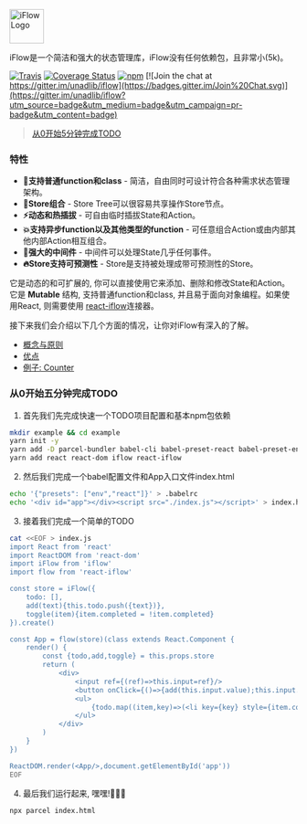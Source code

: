 <a href='http://cn.iflow.js.org'><img src='https://raw.githubusercontent.com/unadlib/iflow/master/assets/logo.png' height='60' alt='iFlow Logo' aria-label='cn.iflow.js.org' /></a>

iFlow是一个简洁和强大的状态管理库，iFlow没有任何依赖包，且非常小(5k)。

[![Travis](https://img.shields.io/travis/unadlib/iflow.svg)](https://travis-ci.org/unadlib/iflow)
[![Coverage Status](https://coveralls.io/repos/github/unadlib/iflow/badge.svg?branch=master)](https://coveralls.io/github/unadlib/iflow?branch=master)
[![npm](https://img.shields.io/npm/v/iflow.svg)](https://www.npmjs.com/package/iflow)
[![Join the chat at https://gitter.im/unadlib/iflow](https://badges.gitter.im/Join%20Chat.svg)](https://gitter.im/unadlib/iflow?utm_source=badge&utm_medium=badge&utm_campaign=pr-badge&utm_content=badge)

>[从0开始5分钟完成TODO](#%E4%BB%8E0%E5%BC%80%E5%A7%8B%E4%BA%94%E5%88%86%E9%92%9F%E5%AE%8C%E6%88%90todo)

### 特性
* **🎯支持普通function和class** - 简洁，自由同时可设计符合各种需求状态管理架构。
* **🏬Store组合** - Store Tree可以很容易共享操作Store节点。
* **⚡动态和热插拔** - 可自由临时插拔State和Action。
* **💥支持异步function以及其他类型的function** - 可任意组合Action或由内部其他内部Action相互组合。
* **🚀强大的中间件** - 中间件可以处理State几乎任何事件。
* **🔥Store支持可预测性** - Store是支持被处理成带可预测性的Store。

它是动态的和可扩展的, 你可以直接使用它来添加、删除和修改State和Action。它是 **Mutable** 结构, 支持普通function和class, 并且易于面向对象编程。如果使用React, 则需要使用 [react-iflow](https://github/unadlib/react-iflow)连接器。

接下来我们会介绍以下几个方面的情况，让你对iFlow有深入的了解。

* [概念与原则](/docs/introduction/ConceptsPrinciples.md)
* [优点](/docs/introduction/Benefits.md)
* [例子: Counter](/docs/introduction/Examples.md) 

### 从0开始五分钟完成TODO

1. 首先我们先完成快速一个TODO项目配置和基本npm包依赖

```bash
mkdir example && cd example
yarn init -y
yarn add -D parcel-bundler babel-cli babel-preset-react babel-preset-env
yarn add react react-dom iflow react-iflow
```

2. 然后我们完成一个babel配置文件和App入口文件index.html

```bash
echo '{"presets": ["env","react"]}' > .babelrc
echo '<div id="app"></div><script src="./index.js"></script>' > index.html
```

3. 接着我们完成一个简单的TODO

```bash
cat <<EOF > index.js
import React from 'react'
import ReactDOM from 'react-dom'
import iFlow from 'iflow'
import flow from 'react-iflow'

const store = iFlow({
    todo: [],
    add(text){this.todo.push({text})},
    toggle(item){item.completed = !item.completed}
}).create()

const App = flow(store)(class extends React.Component {
    render() {
        const {todo,add,toggle} = this.props.store
        return (
            <div>
                <input ref={(ref)=>this.input=ref}/>
                <button onClick={()=>{add(this.input.value);this.input.value=''}}>Add</button>
                <ul>
                    {todo.map((item,key)=>(<li key={key} style={item.completed?{textDecoration:'line-through'}:{}} onClick={()=>toggle(item)}>{item.text}</li>))}
                </ul> 
            </div>
        )
    }
})

ReactDOM.render(<App/>,document.getElementById('app'))
EOF
```

4. 最后我们运行起来, 嘿嘿!🎉🎉🎉

```bash
npx parcel index.html
```

